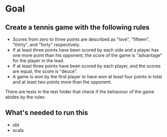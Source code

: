 # Goal

## Create a tennis game with the following rules

- Scores from zero to three points are described as "love", "fifteen", "thirty", and "forty" respectively.
- If at least three points have been scored by each side and a player has one more point than his opponent, the score of the game is "advantage" for the player in the lead.
- If at least three points have been scored by each player, and the scores are equal, the score is "deuce".
- A game is won by the first player to have won at least four points in total and at least two points more than the opponent.

There are tests in the test folder that check if the behaviour of the game abides by the rules

## What's needed to run this

- sbt
- scala
